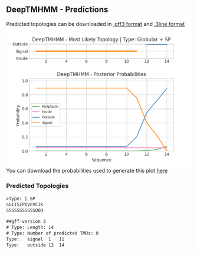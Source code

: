 ## DeepTMHMM - Predictions
Predicted topologies can be downloaded in [.gff3 format](TMRs.gff3) and [.3line format](predicted_topologies.3line)
![picture](plot.png)
You can download the probabilities used to generate this plot [here](Type:_probs.csv)
### Predicted Topologies
```
>Type: | SP
SGIISIPIVFVCIK
SSSSSSSSSSSOOO

```


```
##gff-version 3
# Type: Length: 14
# Type: Number of predicted TMRs: 0
Type:	signal	1	11				
Type:	outside	12	14				

```
